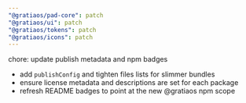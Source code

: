 ```yaml
---
"@gratiaos/pad-core": patch
"@gratiaos/ui": patch
"@gratiaos/tokens": patch
"@gratiaos/icons": patch
---
```


chore: update publish metadata and npm badges

- add `publishConfig` and tighten files lists for slimmer bundles
- ensure license metadata and descriptions are set for each package
- refresh README badges to point at the new @gratiaos npm scope
